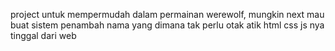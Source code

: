 project untuk mempermudah dalam permainan werewolf, mungkin next mau buat sistem penambah nama yang dimana tak perlu otak atik html css js nya tinggal dari web
